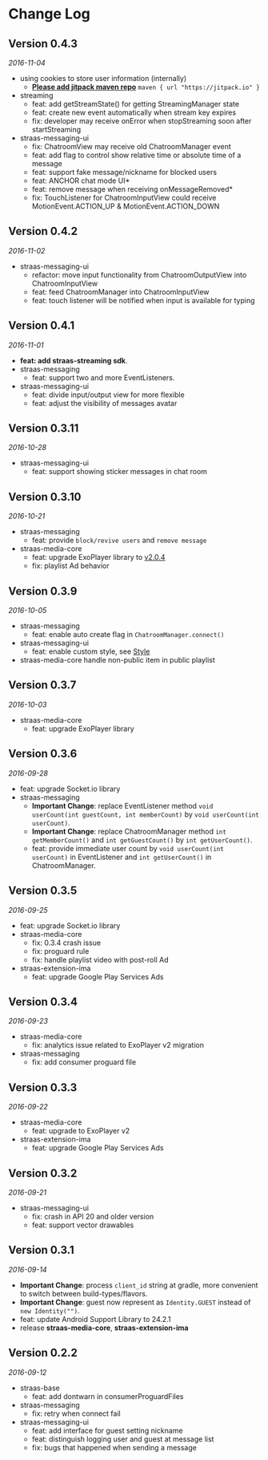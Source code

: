 Change Log
==========
## Version 0.4.3

_2016-11-04_

*   using cookies to store user information (internally) 
    *   **[Please add jitpack maven repo](https://github.com/StraaS/StraaS-android-sdk-sample/blob/master/build.gradle#L18)** `maven { url "https://jitpack.io" }`
*   streaming
    *   feat: add getStreamState() for getting StreamingManager state
    *   feat: create new event automatically when stream key expires
    *   fix: developer may receive onError when stopStreaming soon after startStreaming
*   straas-messaging-ui
    *   fix: ChatroomView may receive old ChatroomManager event
    *   feat: add flag to control show relative time or absolute time of a message
    *   feat: support fake message/nickname for blocked users
    *   feat: ANCHOR chat mode UI*
    *   feat: remove message when receiving onMessageRemoved*
    *   fix: TouchListener for ChatroomInputView could receive MotionEvent.ACTION_UP & MotionEvent.ACTION_DOWN
    

## Version 0.4.2

_2016-11-02_

*   straas-messaging-ui
    *   refactor: move input functionality from ChatroomOutputView into ChatroomInputView
    *   feat: feed ChatroomManager into ChatroomInputView
    *   feat: touch listener will be notified when input is available for typing

## Version 0.4.1

_2016-11-01_

*   **feat: add straas-streaming sdk**.
*   straas-messaging
    *   feat: support two and more EventListeners.
*   straas-messaging-ui
    *   feat: divide input/output view for more flexible
    *   feat: adjust the visibility of messages avatar

## Version 0.3.11

_2016-10-28_

*   straas-messaging-ui
    *   feat: support showing sticker messages in chat room


## Version 0.3.10

_2016-10-21_

*   straas-messaging
    *   feat: provide `block/revive users` and `remove message`
*   straas-media-core
    *   feat: upgrade ExoPlayer library to [v2.0.4](https://github.com/google/ExoPlayer/blob/release-v2/RELEASENOTES.md#r204)
    *   fix: playlist Ad behavior


## Version 0.3.9

_2016-10-05_

*   straas-messaging
    *   feat: enable auto create flag in `ChatroomManager.connect()`
*   straas-messaging-ui
    *   feat: enable custom style, see [Style](https://github.com/StraaS/StraaS-android-sdk-sample/wiki/Chatroom-UI#style)
*   straas-media-core
    handle non-public item in public playlist


## Version 0.3.7

_2016-10-03_

*   straas-media-core
    *   feat: upgrade ExoPlayer library


## Version 0.3.6

_2016-09-28_

*   feat: upgrade Socket.io library
*   straas-messaging
    *   **Important Change**: replace EventListener method `void userCount(int guestCount, int memberCount)` by `void userCount(int userCount)`.
    *   **Important Change**: replace ChatroomManager method `int getMemberCount()` and `int getGuestCount()` by `int getUserCount()`.
    *   feat: provide immediate user count by `void userCount(int userCount)` in EventListener and `int getUserCount()` in ChatroomManager.


## Version 0.3.5

_2016-09-25_

*   feat: upgrade Socket.io library
*   straas-media-core
    *   fix: 0.3.4 crash issue
    *   fix: proguard rule
    *   fix: handle playlist video with post-roll Ad
*   straas-extension-ima
    *   feat: upgrade Google Play Services Ads
    

## Version 0.3.4

_2016-09-23_

*   straas-media-core
    *   fix: analytics issue related to ExoPlayer v2 migration
*   straas-messaging
    *   fix: add consumer proguard file


## Version 0.3.3

_2016-09-22_

*   straas-media-core
    *   feat: upgrade to ExoPlayer v2
*   straas-extension-ima
    *   feat: upgrade Google Play Services Ads


## Version 0.3.2

_2016-09-21_

*   straas-messaging-ui
    *   fix: crash in API 20 and older version
    *   feat: support vector drawables


## Version 0.3.1

_2016-09-14_

*   **Important Change**: process `client_id` string at gradle, more convenient to switch between build-types/flavors.
*   **Important Change**: guest now represent as `Identity.GUEST` instead of `new Identity("")`.
*   feat: update Android Support Library to 24.2.1
*   release **straas-media-core**, **straas-extension-ima**


## Version 0.2.2

_2016-09-12_

*   straas-base
    *   feat: add dontwarn in consumerProguardFiles
*   straas-messaging
    *   fix: retry when connect fail
*   straas-messaging-ui
    *   feat: add interface for guest setting nickname 
    *   feat: distinguish logging user and guest at message list
    *   fix: bugs that happened when sending a message
